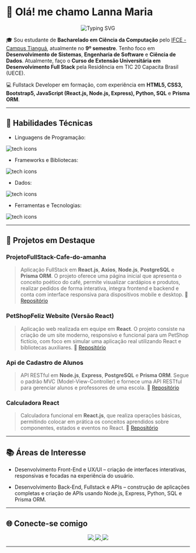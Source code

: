 # 👋 Olá! me chamo Lanna Maria

<p align="center">
  <img src="https://readme-typing-svg.herokuapp.com?font=Fira+Code&size=22&pause=1000&color=9B59B6&width=435&lines=Ola,+me+chamo+Lanna+Maria!;Desenvolvedora+Full+Stack;Apaixonada+por+Tecnologia;Seja+bem-vindo%28a%29%21" alt="Typing SVG"/>
</p>



🎓 Sou estudante de **Bacharelado em Ciência da Computação** pelo [IFCE - Campus Tianguá](https://ifce.edu.br/tiangua), atualmente no **9º semestre**. Tenho foco em **Desenvolvimento de Sistemas**, **Engenharia de Software** e **Ciência de Dados**. Atualmente, faço o **Curso de Extensão Universitária em Desenvolvimento Full Stack** pela Residência em TIC 20 Capacita Brasil (UECE).


💻 Fullstack Developer em formação, com experiência em **HTML5, CSS3, Bootstrap5, JavaScript (React.js, Node.js, Express), Python, SQL** e **Prisma ORM**.


---

## 🚀 Habilidades Técnicas

<p align="center">
  
<ul><li>Linguagens de Programação:</li></ul>
  <img src="https://skillicons.dev/icons?i=js,python,SQL" alt="tech icons"/>
<ul><li>Frameworks e Bibliotecas:</li></ul>
  <img src="https://skillicons.dev/icons?i=react,nodejs,express,bootstrap" alt="tech icons"/>
<ul><li>Dados:</li></ul>
  <img src="https://skillicons.dev/icons?i=postgresql,prisma" alt="tech icons"/>
<ul><li>Ferramentas e Tecnologias:</li></ul>
  <img src="https://skillicons.dev/icons?i=html,css,git,github,vscode" alt="tech icons"/>

</p>


---

## 💼 Projetos em Destaque

### ProjetoFullStack-Cafe-do-amanha
> Aplicação FullStack em **React.js**, **Axios**, **Node.js**, **PostgreSQL** e  **Prisma ORM**. O projeto oferece uma página inicial que apresenta o conceito poético do café, permite visualizar cardápios e produtos, realizar pedidos de forma interativa, integra frontend e backend e conta com interface responsiva para dispositivos mobile e desktop.
 🔗 [Repositório](https://github.com/Lanna-Maria/ProjetoFullStack-Cafe-do-amanha.git)

###  PetShopFeliz Website (Versão React)
> Aplicação web realizada em equipe em **React**. O projeto consiste na criação de um site moderno, responsivo e funcional para um PetShop fictício, com foco em simular uma aplicação real utilizando React e bibliotecas auxiliares.
🔗 [Repositório](https://github.com/Lanna-Maria/projeto-pet-shop-frontend.git)

###  Api de Cadastro de Alunos
> API RESTful em **Node.js**, **Express**, **PostgreSQL** e  **Prisma ORM**. Segue o padrão MVC (Model-View-Controller) e fornece uma API RESTful para gerenciar alunos e professores de uma escola.
🔗 [Repositório](https://github.com/Lanna-Maria/cadastro-de-alunos-backend.git)

###  Calculadora React
> Calculadora funcional  em **React.js**, que realiza operações básicas, permitindo colocar em prática os conceitos aprendidos sobre componentes, estados e eventos no React.
🔗 [Repositório](https://github.com/Lanna-Maria/Calculadora-React.git)

---

## 📚 Áreas de Interesse
- Desenvolvimento Front-End e UX/UI – criação de interfaces interativas, responsivas e focadas na experiência do usuário.

- Desenvolvimento Back-End, Fullstack e APIs – construção de aplicações completas e criação de APIs usando Node.js, Express, Python, SQL e Prisma ORM.

---

## 🌐 Conecte-se comigo
<p align="center">
  <a href="https://www.linkedin.com/in/lanna-maria" target="_blank">
    <img src="https://img.shields.io/badge/LinkedIn-%230077B5.svg?style=for-the-badge&logo=linkedin&logoColor=white"/>
  </a>
  <a href="mailto:lannamaria@gmail.com">
    <img src="https://img.shields.io/badge/Gmail-D14836?style=for-the-badge&logo=gmail&logoColor=white"/>
  </a>
  <a href="" target="_blank">
    <img src="https://img.shields.io/badge/Portfólio-%239B59B6.svg?style=for-the-badge&logo=firefox&logoColor=white"/>
  </a>
</p>

---

